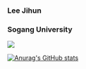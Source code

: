 ### Lee Jihun 
### Sogang University

<a href="https://doongidoong.tistory.com" target="_blank"><img src="https://img.shields.io/badge/Blog-3DDC84?style=flat-square&logo=Tistory&logoColor=white"/>

![Anurag's GitHub stats](https://github-readme-stats.vercel.app/api?username=doongidoong&show_icons=true&theme=radical)
